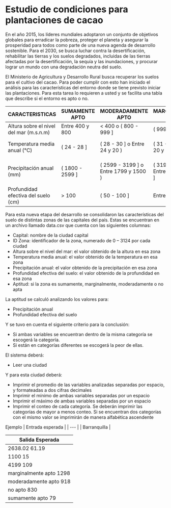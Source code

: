 # Estudio de condiciones para plantaciones de cacao

En el año 2015, los líderes mundiales adoptaron un conjunto de objetivos globales para erradicar la pobreza, proteger el planeta y asegurar la prosperidad para todos como parte de una nueva agenda de desarrollo sostenible. Para el 2030, se busca luchar contra la desertificación, rehabilitar las tierras y los suelos degradados, incluidas de las tierras afectadas por la desertificación, la sequía y las inundaciones, y procurar lograr un mundo con una degradación neutra del suelo.

El Ministerio de Agricultura y Desarrollo Rural busca recuperar los suelos para el cultivo del cacao. Para poder cumplir con esto han iniciado el análisis para las características del entorno donde se tiene previsto iniciar las plantaciones. Para esta tarea lo requieren a usted y se facilita una tabla que describe si el entorno es apto o no.

| CARACTERISTICAS | SUMAMENTE APTO | MODERADAMENTE APTO | MARGINALMENTE APTO | NO APTO |
| --- | --- | --- | --- | --- |
| Altura sobre el nivel del mar (m.s.n.m) | Entre 400 y 800 | < 400 o ( 800 - 999 ] | ( 999 - 1200 ] | > 1200 |
| Temperatura media anual (°C) | ( 24 - 28 ] | ( 28 - 30 ] o Entre 24 y 20 ) | ( 31 - 32 ] o Entre 20 y 18  | < 18 o > 32 |
| Precipitación anual (mm) | ( 1800 - 2599 ] | ( 2599 - 3199 ] o Entre 1799 y 1500 )	| ( 3199 - 3800 ] o Entre 1499 y 1200 ] |	< 1200 o > 3800 |
| Profundidad efectiva del suelo (cm)	| > 100	| ( 50 - 100 ]	| Entre 25 y 50 ]	| < 25 |

Para esta nueva etapa del desarrollo se consolidaron las características del suelo de distintas zonas de las capitales del país. Estas se encuentran en un archivo llamado data.csv que cuenta con las siguientes columnas:

- Capital: nombre de la ciudad capital
- ID Zona: identificador de la zona, numerado de 0 – 3124 por cada ciudad
- Altura sobre el nivel del mar: el valor obtenido de la altura en esa zona
- Temperatura media anual: el valor obtenido de la temperatura en esa zona
- Precipitación anual: el valor obtenido de la precipitación en esa zona
- Profundidad efectiva del suelo: el valor obtenido de la profundidad en esa zona
- Aptitud: si la zona es sumamente, marginalmente, moderadamente o no apta

La aptitud se calculó analizando los valores para:

- Precipitación anual
- Profundidad efectiva del suelo

Y se tuvo en cuenta el siguiente criterio para la conclusión:

- Si ambas variables se encuentran dentro de la misma categoría se escogerá la categoría.
- Si están en categorías diferentes se escogerá la peor de ellas.

El sistema deberá:

-	Leer una ciudad

Y para esta ciudad deberá:

- Imprimir el promedio de las variables analizadas separadas por espacio, y formateadas a dos cifras decimales
- Imprimir el mínimo de ambas variables separadas por un espacio
- Imprimir el máximo de ambas variables separadas por un espacio
- Imprimir el conteo de cada categoría. Se deberán imprimir las categorías de mayor a menos conteo. Si se encuentran dos categorías con el mismo valor se imprimirán de manera alfabética ascendente

Ejemplo
| Entrada esperada |
| --- |
| Barranquilla	|

| Salida Esperada |
| --- |
| 2638.02 61.19	|
| 1100 15 |
| 4199 109	|
| marginalmente apto 1298 |
| moderadamente apto 918	|
| no apto 830 |
| sumamente apto 79 |
